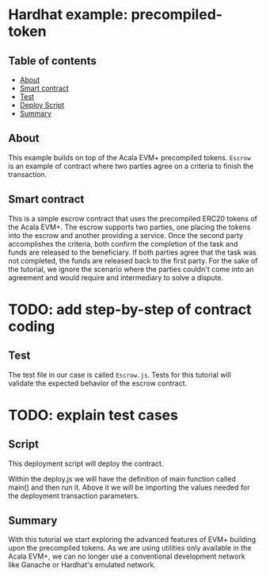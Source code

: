 # Hardhat example: precompiled-token

## Table of contents

- [About](#about)
- [Smart contract](#smart-contract)
- [Test](#test)
- [Deploy Script](#script)
- [Summary](#summary)

## About

This example builds on top of the Acala EVM+ precompiled tokens. `Escrow` is an example of contract where two parties agree on a criteria to finish the transaction.

## Smart contract

This is a simple escrow contract that uses the precompiled ERC20 tokens of the Acala EVM+. The escrow supports two parties, one placing the tokens into the escrow and another providing a service. Once the second party accomplishes the criteria, both confirm the completion of the task and funds are released to the beneficiary. If both parties agree that the task was not completed, the funds are released back to the first party. For the sake of the tutorial, we ignore the scenario where the parties couldn't come into an agreement and would require and intermediary to solve a dispute.

# TODO: add step-by-step of contract coding

## Test

The test file in our case is called `Escrow.js`. Tests for this tutorial will validate the expected behavior of the escrow contract. 

# TODO: explain test cases

## Script

This deployment script will deploy the contract.

Within the deploy.js we will have the definition of main function called main() and then run it. Above it we will be importing the values needed for the deployment transaction parameters. 

## Summary

With this tutorial we start exploring the advanced features of EVM+ building upon the precompiled tokens. As we are using utilities only available in the Acala EVM+, we can no longer use a conventional development network like Ganache or Hardhat's emulated network.
